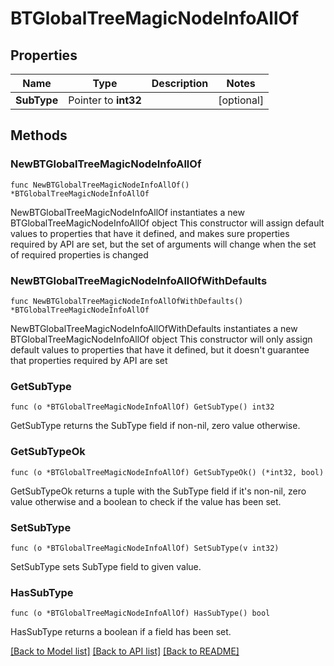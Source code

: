 # BTGlobalTreeMagicNodeInfoAllOf

## Properties

Name | Type | Description | Notes
------------ | ------------- | ------------- | -------------
**SubType** | Pointer to **int32** |  | [optional] 

## Methods

### NewBTGlobalTreeMagicNodeInfoAllOf

`func NewBTGlobalTreeMagicNodeInfoAllOf() *BTGlobalTreeMagicNodeInfoAllOf`

NewBTGlobalTreeMagicNodeInfoAllOf instantiates a new BTGlobalTreeMagicNodeInfoAllOf object
This constructor will assign default values to properties that have it defined,
and makes sure properties required by API are set, but the set of arguments
will change when the set of required properties is changed

### NewBTGlobalTreeMagicNodeInfoAllOfWithDefaults

`func NewBTGlobalTreeMagicNodeInfoAllOfWithDefaults() *BTGlobalTreeMagicNodeInfoAllOf`

NewBTGlobalTreeMagicNodeInfoAllOfWithDefaults instantiates a new BTGlobalTreeMagicNodeInfoAllOf object
This constructor will only assign default values to properties that have it defined,
but it doesn't guarantee that properties required by API are set

### GetSubType

`func (o *BTGlobalTreeMagicNodeInfoAllOf) GetSubType() int32`

GetSubType returns the SubType field if non-nil, zero value otherwise.

### GetSubTypeOk

`func (o *BTGlobalTreeMagicNodeInfoAllOf) GetSubTypeOk() (*int32, bool)`

GetSubTypeOk returns a tuple with the SubType field if it's non-nil, zero value otherwise
and a boolean to check if the value has been set.

### SetSubType

`func (o *BTGlobalTreeMagicNodeInfoAllOf) SetSubType(v int32)`

SetSubType sets SubType field to given value.

### HasSubType

`func (o *BTGlobalTreeMagicNodeInfoAllOf) HasSubType() bool`

HasSubType returns a boolean if a field has been set.


[[Back to Model list]](../README.md#documentation-for-models) [[Back to API list]](../README.md#documentation-for-api-endpoints) [[Back to README]](../README.md)


